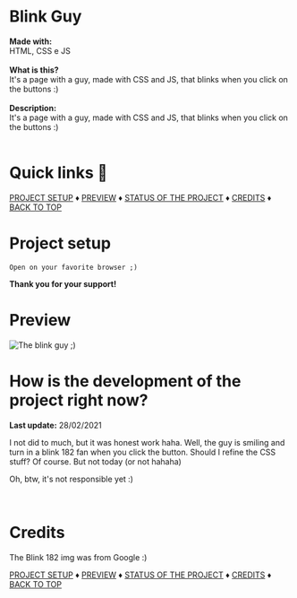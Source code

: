 # Blink Guy

<b>Made with:</b><br/>
HTML, CSS e JS
<br/><br/>
<b>What is this?</b><br/>
It's a page with a guy, made with CSS and JS, that blinks when you click on the buttons :)
<br/><br/>
<b>Description:</b><br/>
It's a page with a guy, made with CSS and JS, that blinks when you click on the buttons :)
<br/><br/>
# Quick links &#128150;
<div>
  
[PROJECT SETUP](#Project-setup) &diams; [PREVIEW](#Preview) &diams; [STATUS OF THE PROJECT](#How-is-the-development-of-the-project-right-now) &diams; [CREDITS](#Credits) &diams; [BACK TO TOP](#Blink-Guy)

<div>

# Project setup
```
Open on your favorite browser ;)
```

<b>Thank you for your support!</b>

# Preview
<img src="overview.png" alt="The blink guy ;)" />


# How is the development of the project right now?
<b>Last update:</b> 28/02/2021

I not did to much, but it was honest work haha.
Well, the guy is smiling and turn in a blink 182 fan when you click the button.
Should I refine the CSS stuff? Of course. But not today (or not hahaha)

Oh, btw, it's not responsible yet :)

<br/>

# Credits

The Blink 182 img was from Google :)


<div>
  
[PROJECT SETUP](#Project-setup) &diams; [PREVIEW](#Preview) &diams; [STATUS OF THE PROJECT](#How-is-the-development-of-the-project-right-now) &diams; [CREDITS](#Credits) &diams; [BACK TO TOP](#Blink-Guy)

<div>
